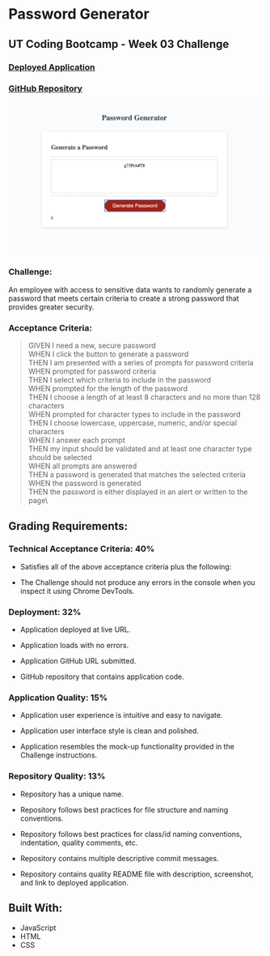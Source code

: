 # Password Generator
## UT Coding Bootcamp - Week 03 Challenge
### [Deployed Application](https://sarah-safarzadeh.github.io/Password-Generator/)
### [GitHub Repository](https://github.com/Sarah-Safarzadeh/Password-Generator)
![Functioning Password Generator](/Develop/Images/screenshot.png)
### Challenge:
An employee with access to sensitive data wants to randomly generate a password that meets certain criteria to create a strong password that provides greater security.
### Acceptance Criteria:
>GIVEN I need a new, secure password\
>WHEN I click the button to generate a password\
>THEN I am presented with a series of prompts for password criteria\
>WHEN prompted for password criteria\
>THEN I select which criteria to include in the password\
>WHEN prompted for the length of the password\
>THEN I choose a length of at least 8 characters and no more than 128 characters\
>WHEN prompted for character types to include in the password\
>THEN I choose lowercase, uppercase, numeric, and/or special characters\
>WHEN I answer each prompt\
>THEN my input should be validated and at least one character type should be selected\
>WHEN all prompts are answered\
>THEN a password is generated that matches the selected criteria\
>WHEN the password is generated\
>THEN the password is either displayed in an alert or written to the page\
## Grading Requirements:
### Technical Acceptance Criteria: 40%

* Satisfies all of the above acceptance criteria plus the following:

* The Challenge should not produce any errors in the console when you inspect it using Chrome DevTools.

### Deployment: 32%
* Application deployed at live URL.

* Application loads with no errors.

* Application GitHub URL submitted.

* GitHub repository that contains application code.

### Application Quality: 15%
* Application user experience is intuitive and easy to navigate.

* Application user interface style is clean and polished.

* Application resembles the mock-up functionality provided in the Challenge instructions.

### Repository Quality: 13%
* Repository has a unique name.

* Repository follows best practices for file structure and naming conventions.

* Repository follows best practices for class/id naming conventions, indentation, quality comments, etc.

* Repository contains multiple descriptive commit messages.

* Repository contains quality README file with description, screenshot, and link to deployed application.

## Built With: 
* JavaScript
* HTML
* CSS